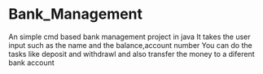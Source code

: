 # Bank_Management
An simple  cmd based bank management project in java
It takes the user input such as the name and the balance,account number
You can do the tasks like deposit and withdrawl and also  transfer the  money to a diferent bank account

